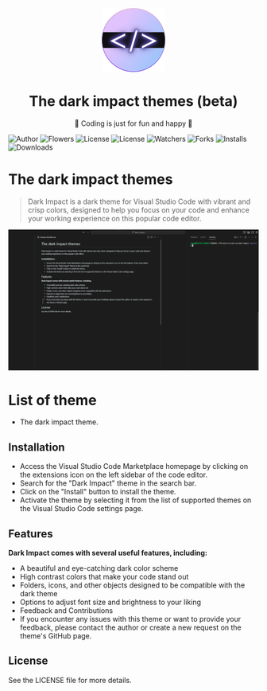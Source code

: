 <!-- Header page -->
<div align=center>
    <img src="assets/logo/dark-impact-2.png" alt="dark-impact-logo" width="128px" height="128px" />
    <h1>The dark impact themes (beta)</h1>
    <p>🎉 Coding is just for fun and happy 🎉</p>
</div>

<!-- Badge -->
![Author](https://img.shields.io/static/v1?label=author&message=Thep200&color=0284c7)
![Flowers](https://img.shields.io/github/followers/thep200?style=social)
![License](https://img.shields.io/static/v1?label=init-date&message=08-04-2023&color=7e22ce)
![License](https://img.shields.io/github/license/thep200/dark-impact?color=%2322c55e)
![Watchers](https://img.shields.io/github/watchers/thep200/dark-impact?style=social)
![Forks](https://img.shields.io/github/forks/thep200/dark-impact?style=social)
![Installs](https://img.shields.io/visual-studio-marketplace/i/thep200.the-dark-impact?color=%23f97316)
![Downloads](https://img.shields.io/visual-studio-marketplace/d/thep200.the-dark-impact?color=%23f97316)

<!-- Contents -->
# The dark impact themes
> Dark Impact is a dark theme for Visual Studio Code with vibrant and crisp colors, designed to help you focus on your code and enhance your working experience on this popular code editor.

<p align="center">
    <img src="assets/images/overview.png" alt="Dark impact logo"/>
</p>

# List of theme
- The dark impact theme.

## Installation
- Access the Visual Studio Code Marketplace homepage by clicking on the extensions icon on the left sidebar of the code editor.
- Search for the "Dark Impact" theme in the search bar.
- Click on the "Install" button to install the theme.
- Activate the theme by selecting it from the list of supported themes on the Visual Studio Code settings page.

## Features
**Dark Impact comes with several useful features, including:**
- A beautiful and eye-catching dark color scheme
- High contrast colors that make your code stand out
- Folders, icons, and other objects designed to be compatible with the dark theme
- Options to adjust font size and brightness to your liking
- Feedback and Contributions
- If you encounter any issues with this theme or want to provide your feedback, please contact the author or create a new request on the theme's GitHub page.

## License
See the LICENSE file for more details.